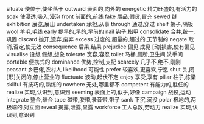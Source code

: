 situate	使位于,使坐落于
outward	表面的,向外的
energetic	精力旺盛的,有活力的
soak	使浸透,吸入,浸泡
front	前面的,前线
fake	赝品,假货,冒充
sewed	缝
exhibition	展览,展出
undertaken	承担,从事
through	通过,穿过 
shelf	架子,隔板
wool	羊毛,毛线
early	提早的,早的,早前的
nail	钩子,指甲
consolidate	合并,统一,巩固
discard	抛开,遗弃,废弃
excess	过度的,超量的,超过的,无节制的
negate	取消,否定,使无效
consequence	后果,结果
prejudice	偏见,成见  [动]损害,使有偏见
visualise	设想,假想,想象
tolerate	宽容,容忍
toilet	马桶,厕所,卫生间,洗手间
portable	便携式的
dominance	优势,控制,支配
scarcely	几乎不,绝不,刚刚
peasant 	乡巴佬,农村人
likelihood	可能性
prefer	较喜欢,更喜欢,宁愿
shut	关,闭 [形]关闭的,停止营业的
fluctuate	波动,起伏不定
enjoy	享受,享有
pillar	柱子,栋梁
skilful	有技巧的,熟练的
nowhere	无处,哪里都不
competent	有能力的,胜任的
realize	实现,认识到,意识到
seeming	表面上的,似乎,好像
campaign	战役,运动
integrate	整合,结合
tape	磁带,胶带,录音带,带子
sank	下沉,沉没
polar	极地的,两极端的,对立面
reveal	揭露,泄露,显露
workforce	工人总数,劳动力
realize	实现,认识到,意识到
